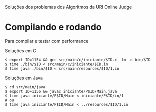Soluções dos problemas dos Algoritmos da URI Online Judge

# Compilando e rodando

Para compilar e testar com performance

Soluções em C

	$ export ID=1154 && gcc src/main/c/iniciante/$ID.c -lm -o bin/$ID
	$ time ./bin/$ID < src/main/c/iniciante/$ID.in
	$ time java ./bin/$ID < src/main/resources/$ID/1.in

Soluções em Java

	$ cd src/main/java
	$ export ID=1156 && javac iniciante/P$ID/Main.java
	$ time java iniciante/P$ID/Main < iniciante/P$ID/in/1
	# ou
	$ time java iniciante/P$ID/Main < ../resources/$ID/1.in
